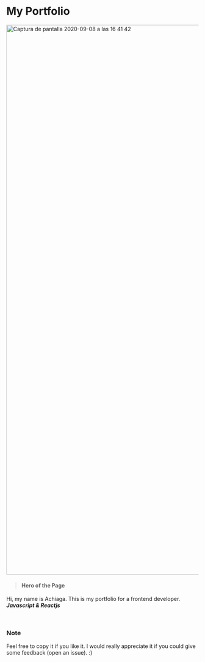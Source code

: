 # My Portfolio

<img width="1440" alt="Captura de pantalla 2020-09-08 a las 16 41 42" src="https://user-images.githubusercontent.com/44972334/92491180-3b731980-f1f2-11ea-9884-dcec08ab793f.png">

> #### Hero of the Page

Hi, my name is Achiaga. This is my portfolio for a frontend developer. **_Javascript & Reactjs_**

<br/>

### Note
Feel free to copy it if you like it. I would really appreciate it if you could give some feedback (open an issue). :)
